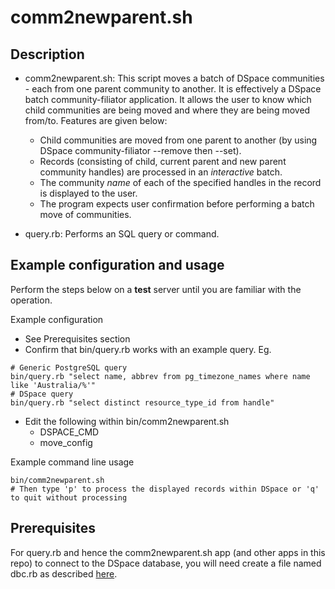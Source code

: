 comm2newparent.sh
=================
Description
-----------

- comm2newparent.sh: This script moves a batch of DSpace communities -
  each from one parent community to another.
  It is effectively a DSpace batch community-filiator application.
  It allows the user to know which child communities are being
  moved and where they are being moved from/to. Features are given below:
  * Child communities are moved from one parent to another (by using
    DSpace community-filiator --remove then --set).
  * Records (consisting of child, current parent and new parent community
    handles) are processed in an *interactive* batch.
  * The community *name* of each of the specified handles in the record
    is displayed to the user.
  * The program expects user confirmation before performing a batch move
    of communities.

- query.rb: Performs an SQL query or command.


Example configuration and usage
-------------------------------
Perform the steps below on a **test** server until you are familiar with
the operation.

Example configuration
- See Prerequisites section
- Confirm that bin/query.rb works with an example query. Eg.
```
# Generic PostgreSQL query
bin/query.rb "select name, abbrev from pg_timezone_names where name like 'Australia/%'"
# DSpace query
bin/query.rb "select distinct resource_type_id from handle"
```
- Edit the following within bin/comm2newparent.sh
  * DSPACE_CMD
  * move_config

Example command line usage
```
bin/comm2newparent.sh
# Then type 'p' to process the displayed records within DSpace or 'q' to quit without processing
```

Prerequisites
-------------

For query.rb and hence the comm2newparent.sh app (and other apps in this
repo) to connect to the DSpace database, you will need create a file named
dbc.rb as described [here](README_hdl2item_bmecsv.md#prerequisites).

